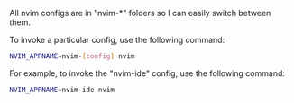 All nvim configs are in "nvim-*" folders so I can easily switch between them.

To invoke a particular config, use the following command:

```sh
NVIM_APPNAME=nvim-[config] nvim
```

For example, to invoke the "nvim-ide" config, use the following command:

```sh
NVIM_APPNAME=nvim-ide nvim
```
